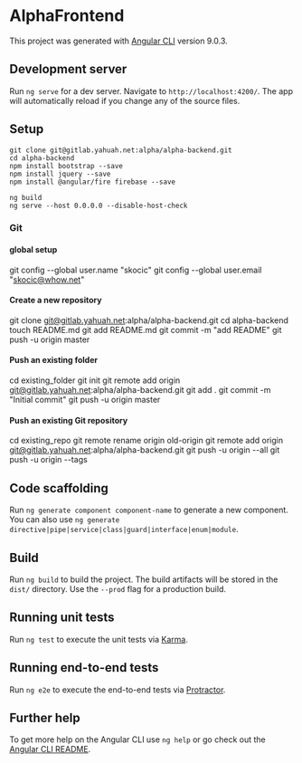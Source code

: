 # AlphaFrontend

This project was generated with [Angular CLI](https://github.com/angular/angular-cli) version 9.0.3.

## Development server

Run `ng serve` for a dev server. Navigate to `http://localhost:4200/`. The app will automatically reload if you change any of the source files.

## Setup

```
git clone git@gitlab.yahuah.net:alpha/alpha-backend.git
cd alpha-backend
npm install bootstrap --save
npm install jquery --save
npm install @angular/fire firebase --save

ng build
ng serve --host 0.0.0.0 --disable-host-check
```

### Git

#### global setup
git config --global user.name "skocic"
git config --global user.email "skocic@whow.net"

#### Create a new repository
git clone git@gitlab.yahuah.net:alpha/alpha-backend.git
cd alpha-backend
touch README.md
git add README.md
git commit -m "add README"
git push -u origin master

#### Push an existing folder
cd existing_folder
git init
git remote add origin git@gitlab.yahuah.net:alpha/alpha-backend.git
git add .
git commit -m "Initial commit"
git push -u origin master

#### Push an existing Git repository
cd existing_repo
git remote rename origin old-origin
git remote add origin git@gitlab.yahuah.net:alpha/alpha-backend.git
git push -u origin --all
git push -u origin --tags

## Code scaffolding

Run `ng generate component component-name` to generate a new component. You can also use `ng generate directive|pipe|service|class|guard|interface|enum|module`.

## Build

Run `ng build` to build the project. The build artifacts will be stored in the `dist/` directory. Use the `--prod` flag for a production build.

## Running unit tests

Run `ng test` to execute the unit tests via [Karma](https://karma-runner.github.io).

## Running end-to-end tests

Run `ng e2e` to execute the end-to-end tests via [Protractor](http://www.protractortest.org/).

## Further help

To get more help on the Angular CLI use `ng help` or go check out the [Angular CLI README](https://github.com/angular/angular-cli/blob/master/README.md).
